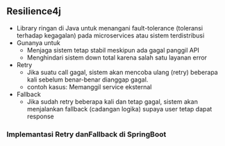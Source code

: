 ## Resilience4j
- Library ringan di Java untuk menangani fault-tolerance (toleransi terhadap kegagalan) pada microservices atau sistem terdistribusi
- Gunanya untuk
    - Menjaga sistem tetap stabil meskipun ada gagal panggil API
    - Menghindari sistem down total karena salah satu layanan error
- Retry
    - Jika suatu call gagal, sistem akan mencoba ulang (retry) beberapa kali sebelum benar-benar dianggap gagal.
    - contoh kasus: Memanggil service eksternal
- Fallback
    - Jika sudah retry beberapa kali dan tetap gagal, sistem akan menjalankan fallback (cadangan logika) supaya user tetap dapat response

### Implemantasi Retry danFallback di SpringBoot